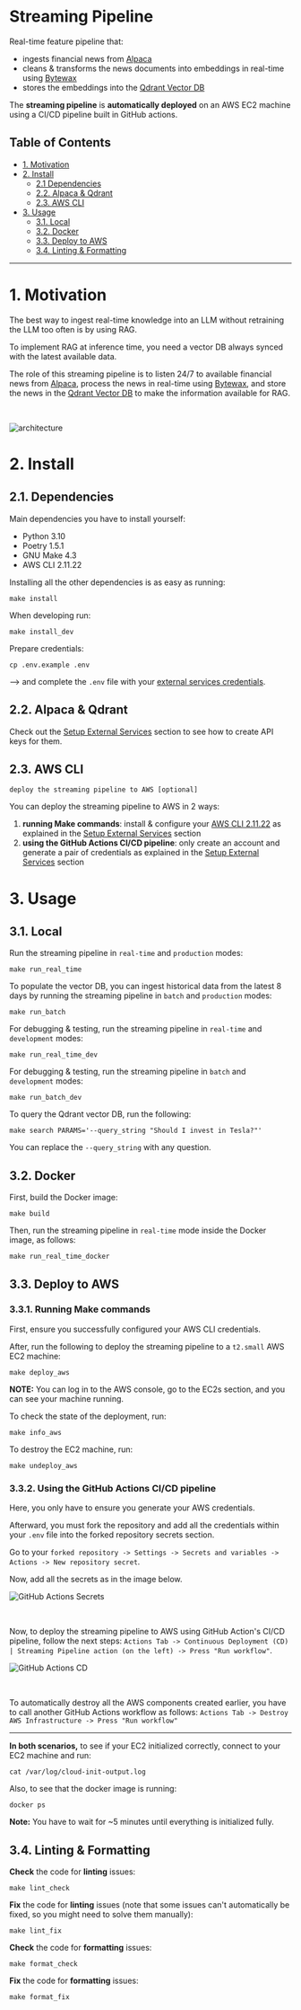 # Streaming Pipeline

Real-time feature pipeline that:
- ingests financial news from [Alpaca](https://alpaca.markets/docs/api-references/market-data-api/news-data/)
- cleans & transforms the news documents into embeddings in real-time using [Bytewax](https://github.com/bytewax/bytewax?utm_source=thepauls&utm_medium=partner&utm_content=github)
- stores the embeddings into the [Qdrant Vector DB](https://qdrant.tech/?utm_source=thepauls&utm_medium=partner&utm_content=github)

The **streaming pipeline** is **automatically deployed** on an AWS EC2 machine using a CI/CD pipeline built in GitHub actions.


## Table of Contents

- [1. Motivation](#1-motivation)
- [2. Install](#2-install)
    - [2.1 Dependencies](#21-dependencies)
    - [2.2. Alpaca & Qdrant](#22-alpaca--qdrant)
    - [2.3. AWS CLI](#23-aws-cli)
- [3. Usage](#3-usage)
    - [3.1. Local](#31-local)
    - [3.2. Docker](#32-docker)
    - [3.3. Deploy to AWS](#33-deploy-to-aws)
    - [3.4. Linting & Formatting](#34-linting--formatting)

---


# 1. Motivation

The best way to ingest real-time knowledge into an LLM without retraining the LLM too often is by using RAG.

To implement RAG at inference time, you need a vector DB always synced with the latest available data.

The role of this streaming pipeline is to listen 24/7 to available financial news from [Alpaca](https://alpaca.markets/docs/api-references/market-data-api/news-data/), process the news in real-time using [Bytewax](https://github.com/bytewax/bytewax?utm_source=thepauls&utm_medium=partner&utm_content=github), and store the news in the [Qdrant Vector DB](https://qdrant.tech/?utm_source=thepauls&utm_medium=partner&utm_content=github) to make the information available for RAG.

<br/>

![architecture](../../media/feature_pipeline_architecture.png)


# 2. Install

## 2.1. Dependencies

Main dependencies you have to install yourself:
* Python 3.10
* Poetry 1.5.1
* GNU Make 4.3
* AWS CLI 2.11.22

Installing all the other dependencies is as easy as running:
```shell
make install
```

When developing run:
```shell
make install_dev
```

Prepare credentials:
```shell
cp .env.example .env
```
--> and complete the `.env` file with your [external services credentials](https://github.com/iusztinpaul/hands-on-llms/tree/main#2-setup-external-services).


## 2.2. Alpaca & Qdrant

Check out the [Setup External Services](https://github.com/iusztinpaul/hands-on-llms/tree/main#2-setup-external-services) section to see how to create API keys for them.


## 2.3. AWS CLI
`deploy the streaming pipeline to AWS [optional]` 

You can deploy the streaming pipeline to AWS in 2 ways:
1. **running Make commands**: install & configure your [AWS CLI 2.11.22](https://docs.aws.amazon.com/cli/latest/userguide/getting-started-install.html) as explained in the [Setup External Services](https://github.com/iusztinpaul/hands-on-llms/tree/main#2-setup-external-services) section
2. **using the GitHub Actions CI/CD pipeline**: only create an account and generate a pair of credentials as explained in the [Setup External Services](https://github.com/iusztinpaul/hands-on-llms/tree/main#2-setup-external-services) section


# 3. Usage

## 3.1. Local

Run the streaming pipeline in `real-time` and `production` modes:
```shell
make run_real_time
```

To populate the vector DB, you can ingest historical data from the latest 8 days by running the streaming pipeline in `batch` and `production` modes:
```shell
make run_batch
```

For debugging & testing, run the streaming pipeline in `real-time` and `development` modes:
```shell
make run_real_time_dev
```

For debugging & testing, run the streaming pipeline in `batch` and `development` modes:
```shell
make run_batch_dev
```

To query the Qdrant vector DB, run the following:
```shell
make search PARAMS='--query_string "Should I invest in Tesla?"'
```
You can replace the `--query_string` with any question.

## 3.2. Docker

First, build the Docker image:
```shell
make build
```

Then, run the streaming pipeline in `real-time` mode inside the Docker image, as follows:
```shell
make run_real_time_docker
```


## 3.3. Deploy to AWS

### 3.3.1. Running Make commands

First, ensure you successfully configured your AWS CLI credentials.

After, run the following to deploy the streaming pipeline to a `t2.small` AWS EC2 machine: 
```shell
make deploy_aws
```

**NOTE:** You can log in to the AWS console, go to the EC2s section, and you can see your machine running.

To check the state of the deployment, run:
```shell
make info_aws
```

To destroy the EC2 machine, run:
```shell
make undeploy_aws
```

### 3.3.2. Using the GitHub Actions CI/CD pipeline

Here, you only have to ensure you generate your AWS credentials.

Afterward, you must fork the repository and add all the credentials within your `.env` file into the forked repository secrets section. 

Go to your `forked repository -> Settings -> Secrets and variables -> Actions -> New repository secret`.

Now, add all the secrets as in the image below. 

![GitHub Actions Secrets](../../media/github_actions_secrets.png)

<br/>

Now, to deploy the streaming pipeline to AWS using GitHub Action's CI/CD pipeline, follow the next steps: `Actions Tab -> Continuous Deployment (CD) | Streaming Pipeline action (on the left) -> Press "Run workflow"`.

![GitHub Actions CD](../../media/github_actions_cd.png)

<br/>

To automatically destroy all the AWS components created earlier, you have to call another GitHub Actions workflow as follows: `Actions Tab -> Destroy AWS Infrastructure -> Press "Run workflow"`

----

**In both scenarios,** to see if your EC2 initialized correctly, connect to your EC2 machine and run:
```
cat /var/log/cloud-init-output.log
```
Also, to see that the docker image is running:
```
docker ps
```
**Note:** You have to wait for ~5 minutes until everything is initialized fully.

## 3.4. Linting & Formatting

**Check** the code for **linting** issues:
```shell
make lint_check
```

**Fix** the code for **linting** issues (note that some issues can't automatically be fixed, so you might need to solve them manually):
```shell
make lint_fix
```

**Check** the code for **formatting** issues:
```shell
make format_check
```

**Fix** the code for **formatting** issues:
```shell
make format_fix
```
